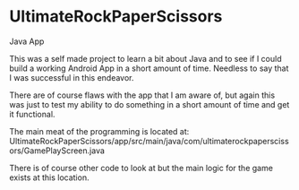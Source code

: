 # UltimateRockPaperScissors
 Java App 
 
 This was a self made project to learn a bit about Java and to see if I could build a working Android App in a short amount of time.  Needless to say that I was successful in this endeavor.
 
 There are of course flaws with the app that I am aware of, but again this was just to test my ability to do something in a short amount of time and get it functional.
 
 The main meat of the programming is located at:
 UltimateRockPaperScissors/app/src/main/java/com/ultimaterockpaperscissors/GamePlayScreen.java
 
 There is of course other code to look at but the main logic for the game exists at this location.
